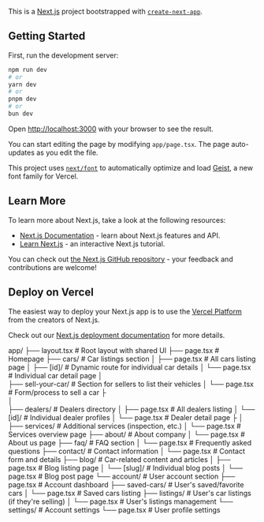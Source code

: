 This is a [Next.js](https://nextjs.org) project bootstrapped with [`create-next-app`](https://nextjs.org/docs/app/api-reference/cli/create-next-app).

## Getting Started

First, run the development server:

```bash
npm run dev
# or
yarn dev
# or
pnpm dev
# or
bun dev
```

Open [http://localhost:3000](http://localhost:3000) with your browser to see the result.

You can start editing the page by modifying `app/page.tsx`. The page auto-updates as you edit the file.

This project uses [`next/font`](https://nextjs.org/docs/app/building-your-application/optimizing/fonts) to automatically optimize and load [Geist](https://vercel.com/font), a new font family for Vercel.

## Learn More

To learn more about Next.js, take a look at the following resources:

- [Next.js Documentation](https://nextjs.org/docs) - learn about Next.js features and API.
- [Learn Next.js](https://nextjs.org/learn) - an interactive Next.js tutorial.

You can check out [the Next.js GitHub repository](https://github.com/vercel/next.js) - your feedback and contributions are welcome!

## Deploy on Vercel

The easiest way to deploy your Next.js app is to use the [Vercel Platform](https://vercel.com/new?utm_medium=default-template&filter=next.js&utm_source=create-next-app&utm_campaign=create-next-app-readme) from the creators of Next.js.

Check out our [Next.js deployment documentation](https://nextjs.org/docs/app/building-your-application/deploying) for more details.


app/
├── layout.tsx              # Root layout with shared UI
├── page.tsx                # Homepage
├── cars/                   # Car listings section
│   ├── page.tsx            # All cars listing page
│   ├── [id]/               # Dynamic route for individual car details
│        └── page.tsx        # Individual car detail page
│   
├── sell-your-car/          # Section for sellers to list their vehicles
│   └── page.tsx            # Form/process to sell a car
├                    
│   
├── dealers/                # Dealers directory
│   ├── page.tsx            # All dealers listing
│   └── [id]/               # Individual dealer profiles
│       └── page.tsx        # Dealer detail page
├
│  
├── services/               # Additional services (inspection, etc.)
│   └── page.tsx            # Services overview page
├── about/                  # About company
│   └── page.tsx            # About us page
├── faq/                    # FAQ section
│   └── page.tsx            # Frequently asked questions
├── contact/                # Contact information
│   └── page.tsx            # Contact form and details
├── blog/                   # Car-related content and articles
│   ├── page.tsx            # Blog listing page
│   └── [slug]/             # Individual blog posts
│       └── page.tsx        # Blog post page
└── account/                # User account section
    ├── page.tsx            # Account dashboard
    ├── saved-cars/         # User's saved/favorite cars
    │   └── page.tsx        # Saved cars listing
    ├── listings/           # User's car listings (if they're selling)
    │   └── page.tsx        # User's listings management
    └── settings/           # Account settings
        └── page.tsx        # User profile settings